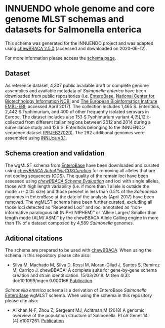 # INNUENDO whole genome and core genome MLST schemas and datasets for Salmonella enterica

This schema was generated for the INNUENDO project and was adapted using [chewBBACA 2.5.0](https://github.com/B-UMMI/chewBBACA) (accessed and downloaded on 2020-06-12).

For more information please access the [schema page](https://zenodo.org/record/1323684).

## Dataset

As reference dataset, 4,307 public available draft or complete genome assemblies and available metadata of *Salmonella enterica* have been downloaded from public repositories (i.e. [EnteroBase](https://enterobase.warwick.ac.uk/), [National Center for Biotechnology Information NCBI](https://www.ncbi.nlm.nih.gov/) and [The European Bioinformatics Institute EMBL-EBI](https://www.ebi.ac.uk/); accessed April 2017). The collection includes 1,465 S. Enteritidis, 2,442 S.Typhimurium, and 400 of other frequently isolated serovars in Europe. The dataset includes also 153 S.Typhimurium variant 4,[5],12:i:- collected from different Italian regions between 2012 and 2014 during a surveillance study and 129 S. Enteritidis belonging to the INNUENDO sequence dataset [(PRJEB27020)](https://www.ebi.ac.uk/ena/data/view/PRJEB27020). The 282 additional genomes were assembled using [INNUca v3.1](https://github.com/B-UMMI/INNUca).

## Schema creation and validation

The wgMLST schema from [EnteroBase](https://enterobase.warwick.ac.uk/species/senterica/download_data) have been downloaded and curated using [*chewBBACA AutoAlleleCDSCuration*](https://github.com/B-UMMI/chewBBACA/wiki/1.-Schema-Creation) for removing all alleles that are not coding sequences (CDS). The quality of the remain loci have been assessed using [*chewBBACA Schema Evaluation*](https://github.com/B-UMMI/chewBBACA/wiki/1.-Schema-Creation) and loci with single alleles, those with high length variability (i.e. if more than 1 allele is outside the mode +/- 0.05 size) and those present in less than 0.5% of the *Salmonella* genomes in EnteroBase at the date of the analysis (April 2017) have been removed. The wgMLST schema have been further curated, excluding all those loci detected as “Repeated Loci” and loci annotated as “non-informative paralogous hit (NIPH/ NIPHEM)” or “Allele Larger/ Smaller than length mode (ALM/ ASM)” by the chewBBACA Allele Calling engine in more than 1% of a dataset composed by 4,589 *Salmonella* genomes.

## Aditional citations

The schema are prepared to be used with [chewBBACA](https://github.com/B-UMMI/chewBBACA/wiki). When using the schema in this repository please cite also:

- Silva M, Machado M, Silva D, Rossi M, Moran-Gilad J, Santos S, Ramirez M, Carriço J. chewBBACA: A complete suite for gene-by-gene schema creation and strain identification. 15/03/2018. M Gen 4(3): doi:10.1099/mgen.0.000166
[Publication](http://mgen.microbiologyresearch.org/content/journal/mgen/10.1099/mgen.0.000166)

*Salmonella enterica* schema is a derivation of EnteroBase *Salmonella* [EnteroBase](https://enterobase.warwick.ac.uk/) wgMLST schema. When using the schema in this repository please cite also:

- Alikhan N-F, Zhou Z, Sergeant MJ, Achtman M (2018) A genomic overview of the population structure of Salmonella. PLoS Genet 14 (4):e1007261.
[Publication](https://doi.org/10.1371/journal.pgen.1007261)
